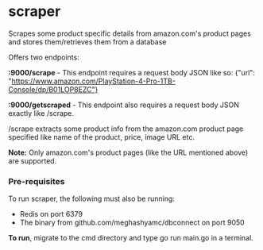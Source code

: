 # scraper
Scrapes some product specific details from amazon.com's product pages and stores them/retrieves them from a database

Offers two endpoints:

**:9000/scrape** - This endpoint requires a request body JSON like so:
{"url": "https://www.amazon.com/PlayStation-4-Pro-1TB-Console/dp/B01LOP8EZC"}

**:9000/getscraped** - This endpoint also requires a request body JSON exactly like /scrape.

/scrape extracts some product info from the amazon.com product page specified like name of the product, price, image URL etc. 

**Note:** Only amazon.com's product pages (like the URL mentioned above) are supported.

### Pre-requisites

To run scraper, the following must also be running:

* Redis on port 6379
* The binary from github.com/meghashyamc/dbconnect on port 9050

**To run**, migrate to the cmd directory and type go run main.go in a terminal.
